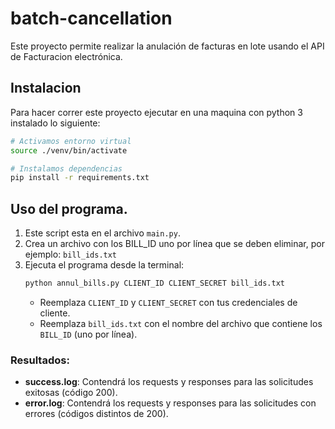 # batch-cancellation
Este proyecto permite realizar la anulación de facturas en lote usando el API de Facturacion electrónica.

## Instalacion
Para hacer correr este proyecto ejecutar en una maquina con python 3 instalado lo siguiente:

```bash
# Activamos entorno virtual
source ./venv/bin/activate

# Instalamos dependencias
pip install -r requirements.txt
```

## Uso del programa.

1. Este script esta en el archivo `main.py`.
2. Crea un archivo con los BILL_ID uno por línea que se deben eliminar, por ejemplo: `bill_ids.txt`
3. Ejecuta el programa desde la terminal:
   ```bash
   python annul_bills.py CLIENT_ID CLIENT_SECRET bill_ids.txt
   ```
   - Reemplaza `CLIENT_ID` y `CLIENT_SECRET` con tus credenciales de cliente.
   - Reemplaza `bill_ids.txt` con el nombre del archivo que contiene los `BILL_ID` (uno por línea).

### Resultados:
- **success.log**: Contendrá los requests y responses para las solicitudes exitosas (código 200).
- **error.log**: Contendrá los requests y responses para las solicitudes con errores (códigos distintos de 200).
